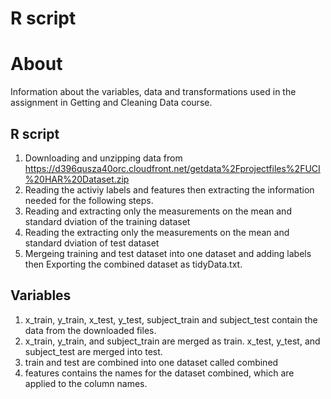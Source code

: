 # R script

# About
  Information about the variables, data and transformations used in the assignment in Getting and Cleaning Data course.
## R script
1. Downloading and unzipping data from https://d396qusza40orc.cloudfront.net/getdata%2Fprojectfiles%2FUCI%20HAR%20Dataset.zip
2. Reading the activiy labels and features then extracting the information needed for the following steps.
3. Reading and extracting only the measurements on the mean and standard dviation of the training dataset
4. Reading the extracting only the measurements on the mean and standard dviation of test dataset
5. Mergeing training and test dataset into one dataset and adding labels then Exporting the combined dataset as tidyData.txt.
## Variables
1. x_train, y_train, x_test, y_test, subject_train and subject_test contain the data from the downloaded files.
2. x_train, y_train, and subject_train are merged as train. x_test, y_test, and subject_test are merged into test.
3. train and test are combined into one dataset called combined
3. features contains the names for the dataset combined, which are applied to the column names.
